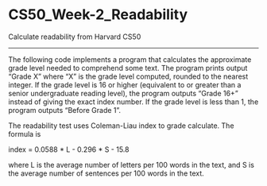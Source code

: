 # CS50_Week-2_Readability

Calculate readability from Harvard CS50
________________________________________

The following code implements a program that calculates the approximate grade level needed to comprehend some text. The program prints output “Grade X” where “X” is the grade level computed, rounded to the nearest integer. If the grade level is 16 or higher (equivalent to or greater than a senior undergraduate reading level), the program outputs “Grade 16+” instead of giving the exact index number. If the grade level is less than 1, the program outputs “Before Grade 1”.

The readability test uses Coleman-Liau index to grade calculate. The formula is

index = 0.0588 * L - 0.296 * S - 15.8

where L is the average number of letters per 100 words in the text, and S is the average number of sentences per 100 words in the text.
